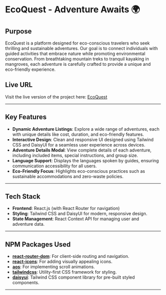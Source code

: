 # EcoQuest - Adventure Awaits 🌍

## Purpose
EcoQuest is a platform designed for eco-conscious travelers who seek thrilling and sustainable adventures. Our goal is to connect individuals with guided activities that embrace nature while promoting environmental conservation. From breathtaking mountain treks to tranquil kayaking in mangroves, each adventure is carefully crafted to provide a unique and eco-friendly experience.

## Live URL
Visit the live version of the project here: [EcoQuest](https://eco-quest-37f67.web.app)

---

## Key Features
- **Dynamic Adventure Listings**: Explore a wide range of adventures, each with unique details like cost, duration, and eco-friendly features.
- **Interactive Design**: Clean and responsive UI designed using Tailwind CSS and DaisyUI for a seamless user experience across devices.
- **Adventure Details Modal**: View complete details of each adventure, including included items, special instructions, and group size.
- **Language Support**: Displays the languages spoken by guides, ensuring communication accessibility for all users.
- **Eco-Friendly Focus**: Highlights eco-conscious practices such as sustainable accommodations and zero-waste policies.

---

## Tech Stack
- **Frontend**: React.js (with React Router for navigation)
- **Styling**: Tailwind CSS and DaisyUI for modern, responsive design.
- **State Management**: React Context API for managing user and adventure data.

---

## NPM Packages Used
- **[react-router-dom](https://www.npmjs.com/package/react-router-dom)**: For client-side routing and navigation.
- **[react-icons](https://www.npmjs.com/package/react-icons)**: For adding visually appealing icons.
- **[aos](https://www.npmjs.com/package/aos)**: For implementing scroll animations.
- **[tailwindcss](https://www.npmjs.com/package/tailwindcss)**: Utility-first CSS framework for styling.
- **[daisyui](https://www.npmjs.com/package/daisyui)**: Tailwind CSS component library for pre-built styled components.

---


